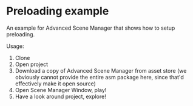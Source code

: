 # Preloading example
An example for Advanced Scene Manager that shows how to setup preloading.

Usage:
1. Clone
2. Open project
3. Download a copy of Advanced Scene Manager from asset store (we obviously cannot provide the entire asm package here, since that'd effectively make it open source)
4. Open Scene Manager Window, play!
5. Have a look around project, explore!
